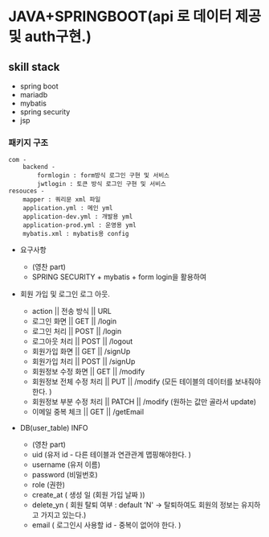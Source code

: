 # JAVA+SPRINGBOOT(api 로 데이터 제공 및 auth구현.)
## skill stack
* spring boot
* mariadb
* mybatis
* spring security
* jsp

### 패키지 구조
    com -
        backend - 
            formlogin : form방식 로그인 구현 및 서비스
            jwtlogin : 토큰 방식 로그인 구현 및 서비스
    resouces -
        mapper : 쿼리문 xml 파일
        application.yml : 메인 yml
        application-dev.yml : 개발용 yml
        application-prod.yml : 운영용 yml
        mybatis.xml : mybatis용 config 

* 요구사항
    * (영찬 part)
    * SPRING SECURITY + mybatis + form login을 활용하여
* 회원 가입 및 로그인 로그 아웃.
    * action 				|| 전송 방식 	|| URL
    * 로그인 화면 			|| GET	   	|| /login
    * 로그인 처리    		|| POST    	|| /login
    * 로그아웃 처리   		|| POST    	|| /logout
    * 회원가입 화면   		|| GET     	|| /signUp
    * 회원가입 처리   		|| POST    	|| /signUp
    * 회원정보 수정 화면   	|| GET     	|| /modify
    * 회원정보 전체 수정 처리  	|| PUT     	|| /modify (모든 테이블의 데이터를 보내줘야 한다. )
    * 회원정보 부분 수정 처리 	|| PATCH	|| /modify (원하는 값만 골라서 update)
    * 이메일 중복 체크 		|| GET		|| /getEmail


* DB(user_table) INFO
  * (영찬 part)
  * uid (유저 id - 다른 테이블과 연관관계 맵핑해야한다. )
  * username (유저 이름)
  * password (비밀번호)
  * role (권한)
  * create_at ( 생성 일 (회원 가입 날짜 ))
  * delete_yn ( 회원 탈퇴 여부 : default 'N' -> 탈퇴하여도 회원의 정보는 유지하고 가지고 있는다.)
  * email ( 로그인시 사용할 id - 중복이 없어야 한다. )
 